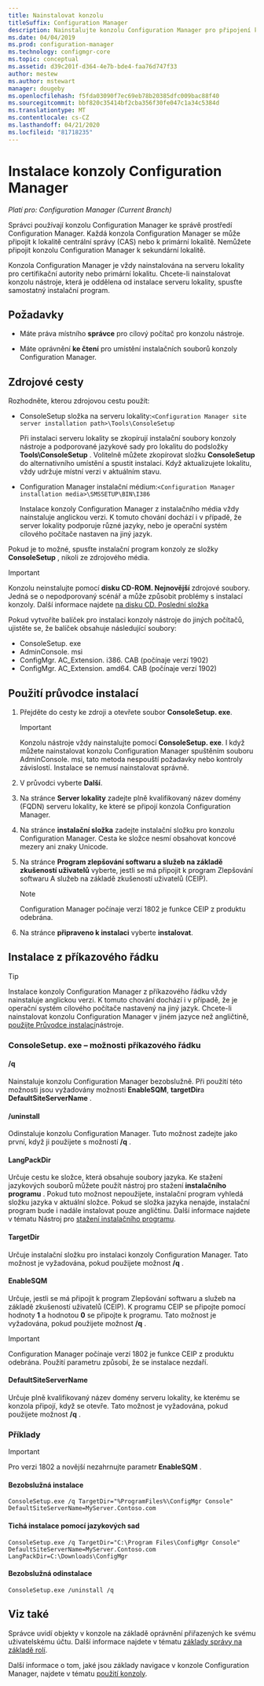 ```yaml
---
title: Nainstalovat konzolu
titleSuffix: Configuration Manager
description: Nainstalujte konzolu Configuration Manager pro připojení k lokalitě centrální správy nebo k primární lokalitě.
ms.date: 04/04/2019
ms.prod: configuration-manager
ms.technology: configmgr-core
ms.topic: conceptual
ms.assetid: d39c201f-d364-4e7b-bde4-faa76d747f33
author: mestew
ms.author: mstewart
manager: dougeby
ms.openlocfilehash: f5fda03090f7ec69eb78b20385dfc009bac88f40
ms.sourcegitcommit: bbf820c35414bf2cba356f30fe047c1a34c5384d
ms.translationtype: MT
ms.contentlocale: cs-CZ
ms.lasthandoff: 04/21/2020
ms.locfileid: "81718235"
---
```

# <a name="install-the-configuration-manager-console"></a>Instalace konzoly Configuration Manager

*Platí pro: Configuration Manager (Current Branch)*

Správci používají konzolu Configuration Manager ke správě prostředí Configuration Manager. Každá konzola Configuration Manager se může připojit k lokalitě centrální správy (CAS) nebo k primární lokalitě. Nemůžete připojit konzolu Configuration Manager k sekundární lokalitě.

Konzola Configuration Manager je vždy nainstalována na serveru lokality pro certifikační autority nebo primární lokalitu. Chcete-li nainstalovat konzolu nástroje, která je oddělena od instalace serveru lokality, spusťte samostatný instalační program.  



## <a name="prerequisites"></a>Požadavky

- Máte práva místního **správce** pro cílový počítač pro konzolu nástroje.  

- Máte oprávnění **ke čtení** pro umístění instalačních souborů konzoly Configuration Manager.  



## <a name="source-paths"></a>Zdrojové cesty

Rozhodněte, kterou zdrojovou cestu použít:  

- ConsoleSetup složka na serveru lokality:`<Configuration Manager site server installation path>\Tools\ConsoleSetup`  

    Při instalaci serveru lokality se zkopírují instalační soubory konzoly nástroje a podporované jazykové sady pro lokalitu do podsložky **Tools\ConsoleSetup** . Volitelně můžete zkopírovat složku **ConsoleSetup** do alternativního umístění a spustit instalaci. Když aktualizujete lokalitu, vždy udržuje místní verzi v aktuálním stavu.  

- Configuration Manager instalační médium:`<Configuration Manager installation media>\SMSSETUP\BIN\I386`  

    Instalace konzoly Configuration Manager z instalačního média vždy nainstaluje anglickou verzi. K tomuto chování dochází i v případě, že server lokality podporuje různé jazyky, nebo je operační systém cílového počítače nastaven na jiný jazyk.  

Pokud je to možné, spusťte instalační program konzoly ze složky **ConsoleSetup** , nikoli ze zdrojového média.

> [!Important]  
> Konzolu neinstalujte pomocí **disku CD-ROM. Nejnovější** zdrojové soubory. Jedná se o nepodporovaný scénář a může způsobit problémy s instalací konzoly. Další informace najdete [na disku CD. Poslední složka](../../manage/the-cd.latest-folder.md#unsupported-scenarios)<!-- SCCMDocs issue 1359 -->  

Pokud vytvoříte balíček pro instalaci konzoly nástroje do jiných počítačů, ujistěte se, že balíček obsahuje následující soubory:<!--3612513-->

- ConsoleSetup. exe
- AdminConsole. msi
- ConfigMgr. AC_Extension. i386. CAB (počínaje verzí 1902)
- ConfigMgr. AC_Extension. amd64. CAB (počínaje verzí 1902)



## <a name="use-the-setup-wizard"></a>Použití průvodce instalací  

1. Přejděte do cesty ke zdroji a otevřete soubor **ConsoleSetup. exe**.  

    > [!IMPORTANT]  
    > Konzolu nástroje vždy nainstalujte pomocí **ConsoleSetup. exe**. I když můžete nainstalovat konzolu Configuration Manager spuštěním souboru AdminConsole. msi, tato metoda nespouští požadavky nebo kontroly závislostí. Instalace se nemusí nainstalovat správně.  

2. V průvodci vyberte **Další**.  

3. Na stránce **Server lokality** zadejte plně kvalifikovaný název domény (FQDN) serveru lokality, ke které se připojí konzola Configuration Manager.  

4. Na stránce **instalační složka** zadejte instalační složku pro konzolu Configuration Manager. Cesta ke složce nesmí obsahovat koncové mezery ani znaky Unicode.  

5. Na stránce **Program zlepšování softwaru a služeb na základě zkušeností uživatelů** vyberte, jestli se má připojit k program Zlepšování softwaru A služeb na základě zkušeností uživatelů (CEIP).  

    > [!Note]  
    > Configuration Manager počínaje verzí 1802 je funkce CEIP z produktu odebrána.

6. Na stránce **připraveno k instalaci** vyberte **instalovat**.  



## <a name="install-from-a-command-prompt"></a>Instalace z příkazového řádku  

> [!TIP]  
> Instalace konzoly Configuration Manager z příkazového řádku vždy nainstaluje anglickou verzi. K tomuto chování dochází i v případě, že je operační systém cílového počítače nastavený na jiný jazyk. Chcete-li nainstalovat konzolu Configuration Manager v jiném jazyce než angličtině, [použijte Průvodce instalací](#use-the-setup-wizard)nástroje.  


### <a name="consolesetupexe-command-line-options"></a>ConsoleSetup. exe – možnosti příkazového řádku

#### <a name="q"></a>/q

Nainstaluje konzolu Configuration Manager bezobslužně. Při použití této možnosti jsou vyžadovány možnosti **EnableSQM**, **targetDir**a **DefaultSiteServerName** .

#### <a name="uninstall"></a>/uninstall

Odinstaluje konzolu Configuration Manager. Tuto možnost zadejte jako první, když ji použijete s možností **/q** .

#### <a name="langpackdir"></a>LangPackDir

Určuje cestu ke složce, která obsahuje soubory jazyka. Ke stažení jazykových souborů můžete použít nástroj pro stažení **instalačního programu** . Pokud tuto možnost nepoužijete, instalační program vyhledá složku jazyka v aktuální složce. Pokud se složka jazyka nenajde, instalační program bude i nadále instalovat pouze angličtinu. Další informace najdete v tématu Nástroj pro [stažení instalačního programu](setup-downloader.md).

#### <a name="targetdir"></a>TargetDir

Určuje instalační složku pro instalaci konzoly Configuration Manager. Tato možnost je vyžadována, pokud použijete možnost **/q** .

#### <a name="enablesqm"></a>EnableSQM

Určuje, jestli se má připojit k program Zlepšování softwaru a služeb na základě zkušeností uživatelů (CEIP). K programu CEIP se připojte pomocí hodnoty **1** a hodnotou **0** se připojte k programu. Tato možnost je vyžadována, pokud použijete možnost **/q** .

> [!Important]  
> Configuration Manager počínaje verzí 1802 je funkce CEIP z produktu odebrána. Použití parametru způsobí, že se instalace nezdaří.

#### <a name="defaultsiteservername"></a>DefaultSiteServerName

Určuje plně kvalifikovaný název domény serveru lokality, ke kterému se konzola připojí, když se otevře. Tato možnost je vyžadována, pokud použijete možnost **/q** .


### <a name="examples"></a>Příklady

> [!Important]  
> Pro verzi 1802 a novější nezahrnujte parametr **EnableSQM** .

#### <a name="silent-install"></a>Bezobslužná instalace

`ConsoleSetup.exe /q TargetDir="%ProgramFiles%\ConfigMgr Console" DefaultSiteServerName=MyServer.Contoso.com`

#### <a name="silent-install-with-language-packs"></a>Tichá instalace pomocí jazykových sad

`ConsoleSetup.exe /q TargetDir="C:\Program Files\ConfigMgr Console" DefaultSiteServerName=MyServer.Contoso.com LangPackDir=C:\Downloads\ConfigMgr`  

#### <a name="silent-uninstall"></a>Bezobslužná odinstalace

`ConsoleSetup.exe /uninstall /q`  



## <a name="see-also"></a>Viz také

Správce uvidí objekty v konzole na základě oprávnění přiřazených ke svému uživatelskému účtu. Další informace najdete v tématu [základy správy na základě rolí](../../../understand/fundamentals-of-role-based-administration.md).

Další informace o tom, jaké jsou základy navigace v konzole Configuration Manager, najdete v tématu [použití konzoly](../../manage/admin-console.md).

